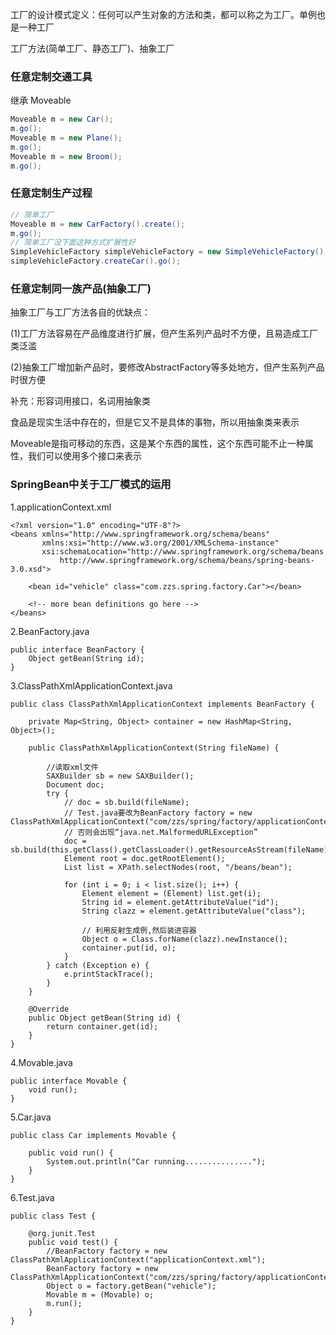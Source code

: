 工厂的设计模式定义：任何可以产生对象的方法和类，都可以称之为工厂。单例也是一种工厂

工厂方法(简单工厂、静态工厂)、抽象工厂
### 任意定制交通工具
继承 Moveable
```java
Moveable m = new Car();
m.go();
Moveable m = new Plane();
m.go();
Moveable m = new Broom();
m.go();
```
### 任意定制生产过程
```java
// 简单工厂
Moveable m = new CarFactory().create();
m.go();
// 简单工厂没下面这种方式扩展性好
SimpleVehicleFactory simpleVehicleFactory = new SimpleVehicleFactory();
simpleVehicleFactory.createCar().go();
```
### 任意定制同一族产品(抽象工厂)
抽象工厂与工厂方法各自的优缺点：

(1)工厂方法容易在产品维度进行扩展，但产生系列产品时不方便，且易造成工厂类泛滥

(2)抽象工厂增加新产品时，要修改AbstractFactory等多处地方，但产生系列产品时很方便

补充：形容词用接口，名词用抽象类

食品是现实生活中存在的，但是它又不是具体的事物，所以用抽象类来表示

Moveable是指可移动的东西，这是某个东西的属性，这个东西可能不止一种属性，我们可以使用多个接口来表示
### SpringBean中关于工厂模式的运用
1.applicationContext.xml
```text
<?xml version="1.0" encoding="UTF-8"?>
<beans xmlns="http://www.springframework.org/schema/beans"
       xmlns:xsi="http://www.w3.org/2001/XMLSchema-instance"
       xsi:schemaLocation="http://www.springframework.org/schema/beans
           http://www.springframework.org/schema/beans/spring-beans-3.0.xsd">

    <bean id="vehicle" class="com.zzs.spring.factory.Car"></bean>

    <!-- more bean definitions go here -->
</beans>
```
2.BeanFactory.java
```text
public interface BeanFactory {
    Object getBean(String id);
}
```
3.ClassPathXmlApplicationContext.java
```text
public class ClassPathXmlApplicationContext implements BeanFactory {
     
    private Map<String, Object> container = new HashMap<String, Object>();
 
    public ClassPathXmlApplicationContext(String fileName) {
         
        //读取xml文件
        SAXBuilder sb = new SAXBuilder();
        Document doc;
        try {
            // doc = sb.build(fileName);
            // Test.java要改为BeanFactory factory = new ClassPathXmlApplicationContext("com/zzs/spring/factory/applicationContext.xml");
            // 否则会出现“java.net.MalformedURLException”
            doc = sb.build(this.getClass().getClassLoader().getResourceAsStream(fileName));
            Element root = doc.getRootElement();
            List list = XPath.selectNodes(root, "/beans/bean");
 
            for (int i = 0; i < list.size(); i++) {
                Element element = (Element) list.get(i);
                String id = element.getAttributeValue("id");
                String clazz = element.getAttributeValue("class");
                
                // 利用反射生成例,然后装进容器
                Object o = Class.forName(clazz).newInstance();
                container.put(id, o);
            }
        } catch (Exception e) {
            e.printStackTrace();
        }
    }
 
    @Override
    public Object getBean(String id) {
        return container.get(id);
    }
}
```
4.Movable.java
```text
public interface Movable {
    void run();
}
```
5.Car.java
```text
public class Car implements Movable {
 
    public void run() {
        System.out.println("Car running...............");
    }
}
```
6.Test.java
```text
public class Test {

    @org.junit.Test
    public void test() {
        //BeanFactory factory = new ClassPathXmlApplicationContext("applicationContext.xml");
        BeanFactory factory = new ClassPathXmlApplicationContext("com/zzs/spring/factory/applicationContext.xml");
        Object o = factory.getBean("vehicle");
        Movable m = (Movable) o;
        m.run();
    }
}
```
